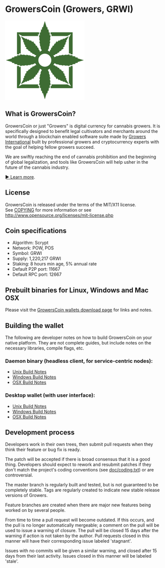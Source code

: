 
GrowersCoin (Growers, GRWI)
===========================

![GrowersCoin](doc/growerscoin_logo_256x256.png)


What is GrowersCoin?
--------------------

GrowersCoin or just "Growers" is digital currency for cannabis growers.
It is specifically designed to benefit legal cultivators and merchants around the world through a blockchain enabled
software suite made by [Growers International](https://grwi.io/about) built by professional growers and
cryptocurrency experts with the goal of helping fellow growers succeed.

We are swiftly reaching the end of cannabis prohibition and the beginning of global
legalization, and tools like GrowersCoin will help usher in the future of the cannabis industry.

[► Learn more](https://grwi.io/about).

License
-------

GrowersCoin is released under the terms of the MIT/X11 license.  
See [COPYING](COPYING) for more information or see http://www.opensource.org/licenses/mit-license.php

Coin specifications
-------------------

* Algorithm: Scrypt
* Network: POW, POS
* Symbol: GRWI
* Supply: 1,220,217 GRWI
* Staking: 8 hours min age, 5% annual rate
* Default P2P port: 11667
* Default RPC port: 12667

Prebuilt binaries for Linux, Windows and Mac OSX
------------------------------------------------

Please visit the [GrowersCoin wallets download page](https://grwi.io/wallet) for links and notes.

Building the wallet
-------------------

The following are developer notes on how to build GrowersCoin on your native platform.
They are not complete guides, but include notes on the necessary libraries, compile flags, etc.

### Daemon binary (headless client, for service-centric nodes):
* [Unix Build Notes](doc/build-unix.md)
* [Windows Build Notes](doc/build-msw.md)
* [OSX Build Notes](doc/build-osx.md)

### Desktop wallet (with user interface):
* [Unix Build Notes](doc/readme-qt-unix.md)
* [Windows Build Notes](doc/readme-qt-win.md)
* [OSX Build Notes](doc/readme-qt-osx.md)

Development process
-------------------

Developers work in their own trees, then submit pull requests when
they think their feature or bug fix is ready.

The patch will be accepted if there is broad consensus that it is a
good thing.  Developers should expect to rework and resubmit patches
if they don't match the project's coding conventions
(see [doc/coding.txt](doc/coding.txt)) or are controversial.

The master branch is regularly built and tested, but is not guaranteed
to be completely stable. Tags are regularly created to indicate new
stable release versions of Growers.

Feature branches are created when there are major new features being
worked on by several people.

From time to time a pull request will become outdated. If this occurs, and
the pull is no longer automatically mergeable; a comment on the pull will
be used to issue a warning of closure. The pull will be closed 15 days
after the warning if action is not taken by the author. Pull requests closed
in this manner will have their corresponding issue labeled 'stagnant'.

Issues with no commits will be given a similar warning, and closed after
15 days from their last activity. Issues closed in this manner will be 
labeled 'stale'.
